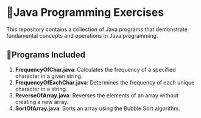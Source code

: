 # 📌Java Programming Exercises

This repository contains a collection of Java programs that demonstrate fundamental concepts and operations in Java programming.

## 📂Programs Included

1. **FrequencyOfChar.java**: Calculates the frequency of a specified character in a given string.
2. **FrequencyOfEachChar.java**: Determines the frequency of each unique character in a string.
3. **ReverseOfArray.java**: Reverses the elements of an array without creating a new array.
4. **SortOfArray.java**: Sorts an array using the Bubble Sort algorithm.
